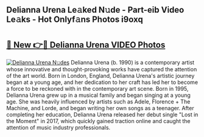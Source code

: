 ## Delianna Urena Le𝚊ked N𝚞de - Part-eib Video Le𝚊ks - Hot Onlyf𝚊ns Photos i9oxq

# <h2><a href="http://ab48576.deff.icu/?id=Delianna+Urena">🔗 New 👉🔴 Delianna Urena VIDEO Photos</a></h2>

[![Delianna Urena N𝚞des](https://i.imgur.com/rIISA9y.gif)](http://ab48576.deff.icu/?id=Delianna+Urena)
Delianna Urena (b. 1990) is a contemporary artist whose innovative and thought-provoking works have captured the attention of the art world. Born in London, England, Delianna Urena's artistic journey began at a young age, and her dedication to her craft has led her to become a force to be reckoned with in the contemporary art scene. Born in 1995, Delianna Urena grew up in a musical family and began singing at a young age. She was heavily influenced by artists such as Adele, Florence + The Machine, and Lorde, and began writing her own songs as a teenager. After completing her education, Delianna Urena released her debut single "Lost in the Moment" in 2017, which quickly gained traction online and caught the attention of music industry professionals.
